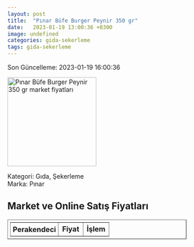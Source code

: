 ```yaml
---
layout: post
title:  "Pınar Büfe Burger Peynir 350 gr"
date:   2023-01-19 13:00:36 +0300
image: undefined
categories: gida-sekerleme
tags: gida-sekerleme
---
```


Son Güncelleme: 2023-01-19 16:00:36

<img src="undefined" width="200" alt="Pınar Büfe Burger Peynir 350 gr market fiyatları" />

Kategori: Gıda, Şekerleme
<br />
Marka: Pınar

<h2>Market ve Online Satış Fiyatları</h2>

<table border="1" style="padding: 5px;width:80%;">
  <tr>
    <td style="padding: 5px;"><strong>Perakendeci</strong></td>
    <td><strong>Fiyat</strong></td>
    <td><strong>İşlem</strong></td>
  </tr>
  
</table>
